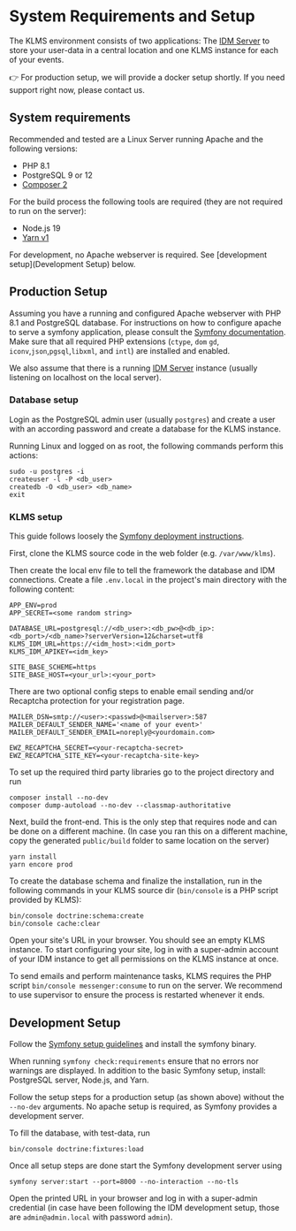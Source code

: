 # System Requirements and Setup
The KLMS environment consists of two applications:
The [IDM Server](https://github.com/KRRUg/IDM) to store your user-data in a central location
and one KLMS instance for each of your events.

:point_right: For production setup, we will provide a docker setup shortly. If you need support right now, please contact us.

## System requirements
Recommended and tested are a Linux Server running Apache and the following versions:
 * PHP 8.1
 * PostgreSQL 9 or 12
 * [Composer 2](https://getcomposer.org/download/)

For the build process the following tools are required (they are not required to run on the server):
 * Node.js 19
 * [Yarn v1](https://classic.yarnpkg.com/lang/en/docs/install/)

For development, no Apache webserver is required. See [development setup](Development Setup) below.

## Production Setup
Assuming you have a running and configured Apache webserver with PHP 8.1 and PostgreSQL database.
For instructions on how to configure apache to serve a symfony application, please consult the
[Symfony documentation](https://symfony.com/doc/5.4/setup/web_server_configuration.html).
Make sure that all required PHP extensions (`ctype`, `dom` `gd`, `iconv`,`json`,`pgsql`,`libxml`, and `intl`) are installed and enabled.

We also assume that there is a running [IDM Server](https://github.com/KRRUg/IDM) instance
(usually listening on localhost on the local server).

### Database setup
Login as the PostgreSQL admin user (usually `postgres`) and create a user
with an according password and create a database for the KLMS instance.

Running Linux and logged on as root, the following commands perform this actions:
```
sudo -u postgres -i
createuser -l -P <db_user>
createdb -O <db_user> <db_name>
exit
``` 

### KLMS setup
This guide follows loosely the [Symfony deployment instructions](https://symfony.com/doc/5.4/deployment.html).

First, clone the KLMS source code in the web folder (e.g. `/var/www/klms`).

Then create the local env file to tell the framework the database and IDM connections.
Create a file `.env.local` in the project's main directory with the following content:
```
APP_ENV=prod
APP_SECRET=<some random string>

DATABASE_URL=postgresql://<db_user>:<db_pw>@<db_ip>:<db_port>/<db_name>?serverVersion=12&charset=utf8
KLMS_IDM_URL=https://<idm_host>:<idm_port>
KLMS_IDM_APIKEY=<idm_key>

SITE_BASE_SCHEME=https
SITE_BASE_HOST=<your_url>:<your_port>
```

There are two optional config steps to enable email sending and/or Recaptcha protection for your registration page. 
```
MAILER_DSN=smtp://<user>:<passwd>@<mailserver>:587
MAILER_DEFAULT_SENDER_NAME='<name of your event>'
MAILER_DEFAULT_SENDER_EMAIL=noreply@<yourdomain.com>

EWZ_RECAPTCHA_SECRET=<your-recaptcha-secret>
EWZ_RECAPTCHA_SITE_KEY=<your-recaptcha-site-key>
```

To set up the required third party libraries go to the project directory and run
```shell
composer install --no-dev
composer dump-autoload --no-dev --classmap-authoritative
``` 

Next, build the front-end. This is the only step that requires node and can be done on a different machine.
(In case you ran this on a different machine, copy the generated `public/build` folder to same location on the server)
```shell
yarn install
yarn encore prod
```

To create the database schema and finalize the installation, run in the following commands in your KLMS source dir (`bin/console` is a PHP script provided by KLMS):
```
bin/console doctrine:schema:create
bin/console cache:clear
```

Open your site's URL in your browser. You should see an empty KLMS instance.
To start configuring your site, log in with a super-admin account of your IDM instance to get all permissions on the KLMS instance at once.

To send emails and perform maintenance tasks, KLMS requires the PHP script `bin/console messenger:consume` to run on the server.
We recommend to use supervisor to ensure the process is restarted whenever it ends.

## Development Setup
Follow the [Symfony setup guidelines](https://symfony.com/doc/5.4/setup.html) and install the symfony binary.

When running `symfony check:requirements` ensure that no errors nor warnings are displayed.
In addition to the basic Symfony setup, install: PostgreSQL server, Node.js, and Yarn.

Follow the setup steps for a production setup (as shown above) without the `--no-dev` arguments.
No apache setup is required, as Symfony provides a development server. 

To fill the database, with test-data, run
```
bin/console doctrine:fixtures:load
```

Once all setup steps are done start the Symfony development server using
```
symfony server:start --port=8000 --no-interaction --no-tls
```
Open the printed URL in your browser and log in with a super-admin credential
(in case have been following the IDM development setup, those are `admin@admin.local` with password `admin`).
